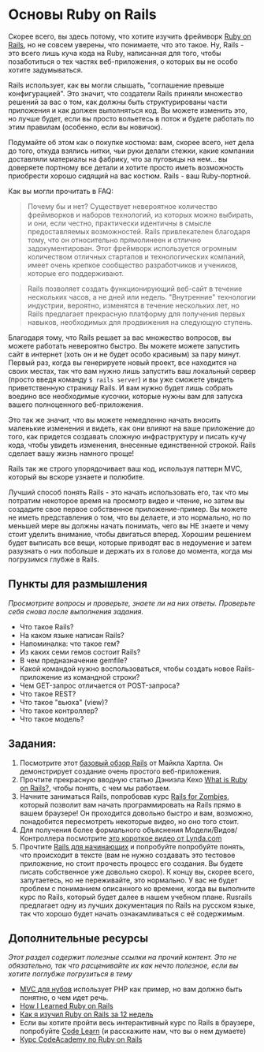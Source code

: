 # Основы Ruby on Rails
<!-- *Estimated Time: 2-4 hrs* -->

Скорее всего, вы здесь потому, что хотите изучить фреймворк [Ruby on Rails](http://rubyonrails.org/), но не совсем уверены, что понимаете, что это такое. Ну, Rails - это всего лишь куча кода на Ruby, написанная для того, чтобы позаботиться о тех частях веб-приложения, о которых вы не особо хотите задумываться.

Rails использует, как вы могли слышать, "соглашение превыше конфигурацией". Это значит, что создатели Rails приняли множество решений за вас о том, как должны быть структурированы части приложения и как должен выполняться код. Вы можете изменить это, но лучше будет, если вы просто вольетесь в поток и будете работать по этим правилам (особенно, если вы новичок).

Подумайте об этом как о покупке костюма: вам, скорее всего, нет дела до того, откуда взялись нитки, чьи руки делали стежки, какие компании доставляли материалы на фабрику, что за пуговицы на нем... вы доверяете портному все детали и хотите просто иметь возможность приобрести хорошо сидящий на вас костюм. Rails - ваш Ruby-портной.

Как вы могли прочитать в FAQ:

>Почему бы и нет? Существует невероятное количество фреймворков и наборов технологий, из которых можно выбирать, и они, если честно, практически идентичны в смысле предоставляемых возможностей. Rails привлекателен благодаря тому, что он относительно прямолинеен и отлично задокументирован. Этот фреймворк используется огромным количеством отличных стартапов и технологических компаний, имеет очень крепкое сообщество разработчиков и учеников, которые его поддерживают.

>Rails позволяет создать функционирующий веб-сайт в течение нескольких часов, а не дней или недель. "Внутренние" технологии индустрии, вероятно, изменятся в течение нескольких лет, но Rails предлагает прекрасную платформу для получения первых навыков, необходимых для продвижения на следующую ступень.

Благодаря тому, что Rails решает за вас множество вопросов, вы можете работать невероятно быстро. Вы можете можете запустить сайт в интернет (хоть он и не будет особо красивым) за пару минут. Первый раз, когда вы генерируете новый проект, все находится на своих местах, так что вам нужно лишь запустить ваш локальный сервер (просто введя команду `$ rails server`) и вы уже сможете увидеть приветственную страницу Rails. И вам нужно будет лишь собрать воедино все необходимые кусочки, которые нужны вам для запуска вашего полноценного веб-приложения.

Это так же значит, что вы можете немедленно начать вносить маленькие изменения и видеть, как они влияют на ваше приложение до того, как придется создавать сложную инфраструктуру и писать кучу кода, чтобы увидеть изменения, внесенные единственной строкой. Rails сделает вашу жизнь намного проще!

Rails так же строго упорядочивает ваш код, используя паттерн MVC, который вы вскоре узнаете и полюбите.

Лучший способ понять Rails - это начать использовать его, так что мы потратим некоторое время на просмотр видео и чтение, но затем вы создадите свое первое собственное приложение-пример. Вы можете не иметь представления о том, что вы делаете, и это нормально, но по меньшей мере вы должны начать понимать, чего вы НЕ знаете и чему стоит уделить внимание, чтобы двигаться вперед. Хорошим решением будет выписать все вещи, которые приводят вас в недоумение и затем разузнать о них побольше и держать их в голове до момента, когда мы погрузимся глубже в Rails.


## Пункты для размышления

*Просмотрите вопросы и проверьте, знаете ли на них ответы. Проверьте себя снова после выполнения задания.*

* Что такое Rails?
* На каком языке написан Rails?
* Напоминалка: что такое гем?
* Из каких семи гемов состоит Rails?
* В чем предназначение gemfile?
* Какой командой нужно воспользоваться, чтобы создать новое Rails-приложение из командной строки?
* Чем GET-запрос отличается от POST-запроса?
* Что такое REST?
* Что такое "вьюха" (view)?
* Что такое контроллер?
* Что такое модель?

## Задания:

1. Посмотрите этот [базовый обзор Rails](http://www.youtube.com/watch?v=b_DJdmvBStE) от Майкла Хартла. Он демонстрирует создание очень простого веб-приложения.
2. Прочтите прекрасную вводную статью Дэниэла Кехо [What is Ruby on Rails?](http://railsapps.github.io/what-is-ruby-rails.html), чтобы понять, с чем мы работаем.
3. Начните заниматься Rails, попробовав курс [Rails for Zombies](http://railsforzombies.org/), который позволит вам начать программировать на Rails прямо в вашем браузере! Он проходится довольно быстро и вам, возможно, понадобится пересмотреть некоторые видео, но оно того стоит.
4. Для получения более формального объяснения Модели/Видов/Контроллера посмотрите [это короткое видео от Lynda.com](http://www.youtube.com/watch?v=3mQjtk2YDkM)
4. Прочтите [Rails для начинающих](http://rusrails.ru/getting-started-with-rails) и попробуйте попробуйте понять, что происходит в тексте (вам не нужно создавать это тестовое приложение, но стоит прочесть процесс его создания. Вы будете писать собственное уже довольно скоро). К концу вы, скорее всего, запутаетесь, но не переживайте, это нормально. У вас не будет проблем с пониманием описанного ко времени, когда вы выполните курс по Rails, который будет далее в нашем учебном плане. Rusrails предлагает одну из лучших документация по Rails на русском языке, так что хорошо будет начать ознакамливаться с её содержимым.

## Дополнительные ресурсы

*Этот раздел содержит полезные ссылки на прочий контент. Это не обязательно, так что расценивайте их как нечто полезное, если вы хотите поглубже погрузиться в тему*

* [MVC для нубов](http://net.tutsplus.com/tutorials/other/mvc-for-noobs/) использует PHP как пример, но вам должно быть понятно, о чем идет речь.
* [How I Learned Ruby on Rails](https://medium.com/how-i-learned-ruby-rails/e08c94e2a51e)
* [Как я изучил Ruby on Rails за 12 недель](http://frey.su/how-i-learned-ruby-on-rails-in-12-weeks)
* Если вы хотите пройти весь интерактивный курс по Rails в браузере, попробуйте [Code Learn](http://www.codelearn.org/ruby-on-rails-tutorial) (и расскажите нам, что вы о нем думаете)
* [Курс CodeAcademy по Ruby on Rails](http://www.codecademy.com/en/learn/learn-rails)

